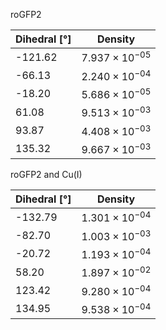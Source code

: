 roGFP2

| Dihedral [°] | Density |
|-----------|-----------|
| -121.62 | $7.937 \times 10^{-05}$ |
| -66.13 | $2.240 \times 10^{-04}$ |
| -18.20 | $5.686 \times 10^{-05}$ |
| 61.08 | $9.513 \times 10^{-03}$ |
| 93.87 | $4.408 \times 10^{-03}$ |
| 135.32 | $9.667 \times 10^{-03}$ |

roGFP2 and Cu(I)

| Dihedral [°] | Density |
|-----------|-----------|
| -132.79 | $1.301 \times 10^{-04}$ |
| -82.70 | $1.003 \times 10^{-03}$ |
| -20.72 | $1.193 \times 10^{-04}$ |
| 58.20 | $1.897 \times 10^{-02}$ |
| 123.42 | $9.280 \times 10^{-04}$ |
| 134.95 | $9.538 \times 10^{-04}$ |
